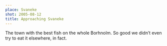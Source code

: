 ```yaml
---
place: Svaneke
shot: 2005-08-12
title: Approaching Svaneke
---
```


The town with the best fish on the whole Borhnolm. So good we didn’t even try to eat it elsewhere, in fact.
